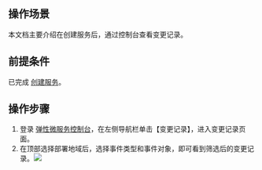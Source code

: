 ## 操作场景

本文档主要介绍在创建服务后，通过控制台查看变更记录。

## 前提条件

已完成 [创建服务](https://cloud.tencent.com/document/product/1371/53294)。

## 操作步骤

1. 登录 [弹性微服务控制台](https://console.cloud.tencent.com/tem)，在左侧导航栏单击【变更记录】，进入变更记录页面。
2. 在顶部选择部署地域后，选择事件类型和事件对象，即可看到筛选后的变更记录。![](https://main.qcloudimg.com/raw/02df2e62d7fa194904a7be5e1f7dce0f.png)

